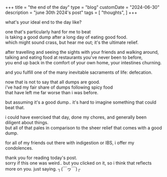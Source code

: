+++
title = "the end of the day"
type = "blog"
customDate = "2024-06-30"
description = "june 30th 2024's post"
tags = [
    "thoughts",
]
+++

what's your ideal end to the day like?

one that's particularly hard for me to beat\
is taking a good dump after a long day of eating good food.\
which might sound crass, but hear me out; it's the ultimate relief.

after travelling and seeing the sights with your friends and walking around,\
talking and eating food at restaurants you've never been to before,\
you end up back in the comfort of your own home, your intestines churning.

and you fulfill one of the many inevitable sacraments of life: defecation.

now that is not to say that all dumps are good.\
i've had my fair share of dumps following spicy food\
that have left me far worse than i was before.

but assuming it's a good dump.. it's hard to imagine something that could beat that.

i could have exercised that day, done my chores, and generally been diligent about things.\
but all of that pales in comparison to the sheer relief that comes with a good dump.

for all of my friends out there with indigestion or IBS, i offer my condolences.

thank you for reading today's post.\
sorry if this one was weird.. but you clicked on it, so i think that reflects more on you. just saying. ┐(￣ヮ￣)┌